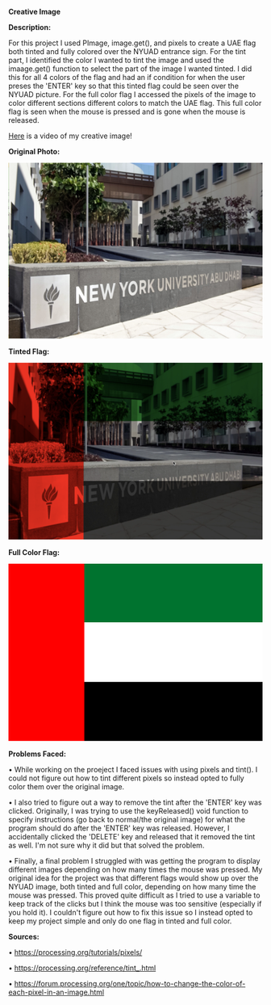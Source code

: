 **Creative Image**

**Description:**

For this project I used PImage, image.get(), and pixels to create a UAE flag both tinted and fully colored over the NYUAD entrance sign. For the tint part, I identified the color I wanted to tint the image and used the imaage.get() function to select the part of the image I wanted tinted. I did this for all 4 colors of the flag and had an if condition for when the user preses the 'ENTER' key so that this tinted flag could be seen over the NYUAD picture. For the full color flag I accessed the pixels of the image to color different sections different colors to match the UAE flag. This full color flag is seen when the mouse is pressed and is gone when the mouse is released.

[Here]() is a video of my creative image!

**Original Photo:**

![](nyuad.png)

**Tinted Flag:**

![](tintedFlag.png)

**Full Color Flag:**

![](fullColorFlag.png)

**Problems Faced:**

• While working on the proeject I faced issues with using pixels and tint(). I could not figure out how to tint different pixels so instead opted to fully color them over the original image.

• I also tried to figure out a way to remove the tint after the 'ENTER' key was clicked. Originally, I was trying to use the keyReleased() void function to specify instructions (go back to normal/the original image) for what the program should do after the 'ENTER' key was released. However, I accidentally clicked the 'DELETE' key and released that it removed the tint as well. I'm not sure why it did but that solved the problem.

• Finally, a final problem I struggled with was getting the program to display different images depending on how many times the mouse was pressed. My original idea for the project was that different flags would show up over the NYUAD image, both tinted and full color, depending on how many time the mouse was pressed. This proved quite difficult as I tried to use a variable to keep track of the clicks but I think the mouse was too sensitive (especially if you hold it). I couldn't figure out how to fix this issue so I instead opted to keep my project simple and only do one flag in tinted and full color.



**Sources:**

• https://processing.org/tutorials/pixels/

• https://processing.org/reference/tint_.html

• https://forum.processing.org/one/topic/how-to-change-the-color-of-each-pixel-in-an-image.html
